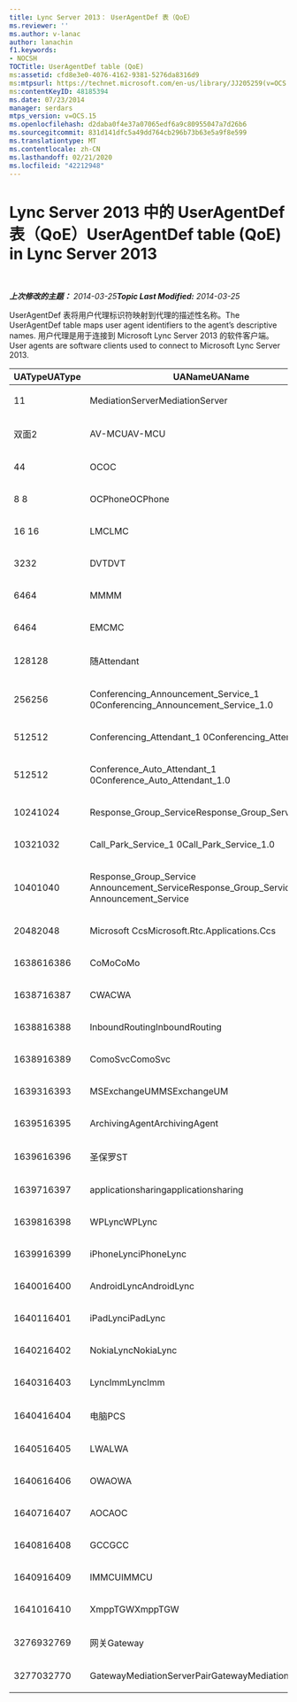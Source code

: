 ```yaml
---
title: Lync Server 2013： UserAgentDef 表（QoE）
ms.reviewer: ''
ms.author: v-lanac
author: lanachin
f1.keywords:
- NOCSH
TOCTitle: UserAgentDef table (QoE)
ms:assetid: cfd8e3e0-4076-4162-9381-5276da8316d9
ms:mtpsurl: https://technet.microsoft.com/en-us/library/JJ205259(v=OCS.15)
ms:contentKeyID: 48185394
ms.date: 07/23/2014
manager: serdars
mtps_version: v=OCS.15
ms.openlocfilehash: d2daba0f4e37a07065edf6a9c80955047a7d26b6
ms.sourcegitcommit: 831d141dfc5a49dd764cb296b73b63e5a9f8e599
ms.translationtype: MT
ms.contentlocale: zh-CN
ms.lasthandoff: 02/21/2020
ms.locfileid: "42212948"
---
```

<div data-xmlns="http://www.w3.org/1999/xhtml">

<div class="topic" data-xmlns="http://www.w3.org/1999/xhtml" data-msxsl="urn:schemas-microsoft-com:xslt" data-cs="https://msdn.microsoft.com/">

<div data-asp="https://msdn2.microsoft.com/asp">

# <a name="useragentdef-table-qoe-in-lync-server-2013"></a><span data-ttu-id="27331-102">Lync Server 2013 中的 UserAgentDef 表（QoE）</span><span class="sxs-lookup"><span data-stu-id="27331-102">UserAgentDef table (QoE) in Lync Server 2013</span></span>

</div>

<div id="mainSection">

<div id="mainBody">

<span> </span>

<span data-ttu-id="27331-103">_**上次修改的主题：** 2014-03-25_</span><span class="sxs-lookup"><span data-stu-id="27331-103">_**Topic Last Modified:** 2014-03-25_</span></span>

<span data-ttu-id="27331-104">UserAgentDef 表将用户代理标识符映射到代理的描述性名称。</span><span class="sxs-lookup"><span data-stu-id="27331-104">The UserAgentDef table maps user agent identifiers to the agent’s descriptive names.</span></span> <span data-ttu-id="27331-105">用户代理是用于连接到 Microsoft Lync Server 2013 的软件客户端。</span><span class="sxs-lookup"><span data-stu-id="27331-105">User agents are software clients used to connect to Microsoft Lync Server 2013.</span></span>


<table>
<colgroup>
<col style="width: 33%" />
<col style="width: 33%" />
<col style="width: 33%" />
</colgroup>
<thead>
<tr class="header">
<th><span data-ttu-id="27331-106">UAType</span><span class="sxs-lookup"><span data-stu-id="27331-106">UAType</span></span></th>
<th><span data-ttu-id="27331-107">UAName</span><span class="sxs-lookup"><span data-stu-id="27331-107">UAName</span></span></th>
<th><span data-ttu-id="27331-108">UACategory</span><span class="sxs-lookup"><span data-stu-id="27331-108">UACategory</span></span></th>
</tr>
</thead>
<tbody>
<tr class="odd">
<td><p><span data-ttu-id="27331-109">1</span><span class="sxs-lookup"><span data-stu-id="27331-109">1</span></span></p></td>
<td><p><span data-ttu-id="27331-110">MediationServer</span><span class="sxs-lookup"><span data-stu-id="27331-110">MediationServer</span></span></p></td>
<td><p><span data-ttu-id="27331-111">MediationServer</span><span class="sxs-lookup"><span data-stu-id="27331-111">MediationServer</span></span></p></td>
</tr>
<tr class="even">
<td><p><span data-ttu-id="27331-112">双面</span><span class="sxs-lookup"><span data-stu-id="27331-112">2</span></span></p></td>
<td><p><span data-ttu-id="27331-113">AV-MCU</span><span class="sxs-lookup"><span data-stu-id="27331-113">AV-MCU</span></span></p></td>
<td><p><span data-ttu-id="27331-114">AV-MCU</span><span class="sxs-lookup"><span data-stu-id="27331-114">AV-MCU</span></span></p></td>
</tr>
<tr class="odd">
<td><p><span data-ttu-id="27331-115">4</span><span class="sxs-lookup"><span data-stu-id="27331-115">4</span></span></p></td>
<td><p><span data-ttu-id="27331-116">OC</span><span class="sxs-lookup"><span data-stu-id="27331-116">OC</span></span></p></td>
<td><p><span data-ttu-id="27331-117">OC</span><span class="sxs-lookup"><span data-stu-id="27331-117">OC</span></span></p></td>
</tr>
<tr class="even">
<td><p><span data-ttu-id="27331-118">8 </span><span class="sxs-lookup"><span data-stu-id="27331-118">8</span></span></p></td>
<td><p><span data-ttu-id="27331-119">OCPhone</span><span class="sxs-lookup"><span data-stu-id="27331-119">OCPhone</span></span></p></td>
<td><p><span data-ttu-id="27331-120">OCPhone</span><span class="sxs-lookup"><span data-stu-id="27331-120">OCPhone</span></span></p></td>
</tr>
<tr class="odd">
<td><p><span data-ttu-id="27331-121">16 </span><span class="sxs-lookup"><span data-stu-id="27331-121">16</span></span></p></td>
<td><p><span data-ttu-id="27331-122">LMC</span><span class="sxs-lookup"><span data-stu-id="27331-122">LMC</span></span></p></td>
<td><p><span data-ttu-id="27331-123">LMC</span><span class="sxs-lookup"><span data-stu-id="27331-123">LMC</span></span></p></td>
</tr>
<tr class="even">
<td><p><span data-ttu-id="27331-124">32</span><span class="sxs-lookup"><span data-stu-id="27331-124">32</span></span></p></td>
<td><p><span data-ttu-id="27331-125">DVT</span><span class="sxs-lookup"><span data-stu-id="27331-125">DVT</span></span></p></td>
<td><p><span data-ttu-id="27331-126">DVT</span><span class="sxs-lookup"><span data-stu-id="27331-126">DVT</span></span></p></td>
</tr>
<tr class="odd">
<td><p><span data-ttu-id="27331-127">64</span><span class="sxs-lookup"><span data-stu-id="27331-127">64</span></span></p></td>
<td><p><span data-ttu-id="27331-128">MM</span><span class="sxs-lookup"><span data-stu-id="27331-128">MM</span></span></p></td>
<td><p><span data-ttu-id="27331-129">MM</span><span class="sxs-lookup"><span data-stu-id="27331-129">MM</span></span></p></td>
</tr>
<tr class="even">
<td><p><span data-ttu-id="27331-130">64</span><span class="sxs-lookup"><span data-stu-id="27331-130">64</span></span></p></td>
<td><p><span data-ttu-id="27331-131">EMC</span><span class="sxs-lookup"><span data-stu-id="27331-131">MC</span></span></p></td>
<td><p><span data-ttu-id="27331-132">MM</span><span class="sxs-lookup"><span data-stu-id="27331-132">MM</span></span></p></td>
</tr>
<tr class="odd">
<td><p><span data-ttu-id="27331-133">128</span><span class="sxs-lookup"><span data-stu-id="27331-133">128</span></span></p></td>
<td><p><span data-ttu-id="27331-134">随</span><span class="sxs-lookup"><span data-stu-id="27331-134">Attendant</span></span></p></td>
<td><p><span data-ttu-id="27331-135">随</span><span class="sxs-lookup"><span data-stu-id="27331-135">Attendant</span></span></p></td>
</tr>
<tr class="even">
<td><p><span data-ttu-id="27331-136">256</span><span class="sxs-lookup"><span data-stu-id="27331-136">256</span></span></p></td>
<td><p><span data-ttu-id="27331-137">Conferencing_Announcement_Service_1 0</span><span class="sxs-lookup"><span data-stu-id="27331-137">Conferencing_Announcement_Service_1.0</span></span></p></td>
<td><p><span data-ttu-id="27331-138">CAS</span><span class="sxs-lookup"><span data-stu-id="27331-138">CAS</span></span></p></td>
</tr>
<tr class="odd">
<td><p><span data-ttu-id="27331-139">512</span><span class="sxs-lookup"><span data-stu-id="27331-139">512</span></span></p></td>
<td><p><span data-ttu-id="27331-140">Conferencing_Attendant_1 0</span><span class="sxs-lookup"><span data-stu-id="27331-140">Conferencing_Attendant_1.0</span></span></p></td>
<td><p><span data-ttu-id="27331-141">CAA</span><span class="sxs-lookup"><span data-stu-id="27331-141">CAA</span></span></p></td>
</tr>
<tr class="even">
<td><p><span data-ttu-id="27331-142">512</span><span class="sxs-lookup"><span data-stu-id="27331-142">512</span></span></p></td>
<td><p><span data-ttu-id="27331-143">Conference_Auto_Attendant_1 0</span><span class="sxs-lookup"><span data-stu-id="27331-143">Conference_Auto_Attendant_1.0</span></span></p></td>
<td><p><span data-ttu-id="27331-144">CAA</span><span class="sxs-lookup"><span data-stu-id="27331-144">CAA</span></span></p></td>
</tr>
<tr class="odd">
<td><p><span data-ttu-id="27331-145">1024</span><span class="sxs-lookup"><span data-stu-id="27331-145">1024</span></span></p></td>
<td><p><span data-ttu-id="27331-146">Response_Group_Service</span><span class="sxs-lookup"><span data-stu-id="27331-146">Response_Group_Service</span></span></p></td>
<td><p><span data-ttu-id="27331-147">RGS</span><span class="sxs-lookup"><span data-stu-id="27331-147">RGS</span></span></p></td>
</tr>
<tr class="even">
<td><p><span data-ttu-id="27331-148">1032</span><span class="sxs-lookup"><span data-stu-id="27331-148">1032</span></span></p></td>
<td><p><span data-ttu-id="27331-149">Call_Park_Service_1 0</span><span class="sxs-lookup"><span data-stu-id="27331-149">Call_Park_Service_1.0</span></span></p></td>
<td><p><span data-ttu-id="27331-150">CPS</span><span class="sxs-lookup"><span data-stu-id="27331-150">CPS</span></span></p></td>
</tr>
<tr class="odd">
<td><p><span data-ttu-id="27331-151">1040</span><span class="sxs-lookup"><span data-stu-id="27331-151">1040</span></span></p></td>
<td><p><span data-ttu-id="27331-152">Response_Group_Service Announcement_Service</span><span class="sxs-lookup"><span data-stu-id="27331-152">Response_Group_Service Announcement_Service</span></span></p></td>
<td><p><span data-ttu-id="27331-153">AS</span><span class="sxs-lookup"><span data-stu-id="27331-153">AS</span></span></p></td>
</tr>
<tr class="even">
<td><p><span data-ttu-id="27331-154">2048</span><span class="sxs-lookup"><span data-stu-id="27331-154">2048</span></span></p></td>
<td><p><span data-ttu-id="27331-155">Microsoft Ccs</span><span class="sxs-lookup"><span data-stu-id="27331-155">Microsoft.Rtc.Applications.Ccs</span></span></p></td>
<td><p><span data-ttu-id="27331-156">CCS</span><span class="sxs-lookup"><span data-stu-id="27331-156">CCS</span></span></p></td>
</tr>
<tr class="odd">
<td><p><span data-ttu-id="27331-157">16386</span><span class="sxs-lookup"><span data-stu-id="27331-157">16386</span></span></p></td>
<td><p><span data-ttu-id="27331-158">CoMo</span><span class="sxs-lookup"><span data-stu-id="27331-158">CoMo</span></span></p></td>
<td><p><span data-ttu-id="27331-159">CoMo</span><span class="sxs-lookup"><span data-stu-id="27331-159">CoMo</span></span></p></td>
</tr>
<tr class="even">
<td><p><span data-ttu-id="27331-160">16387</span><span class="sxs-lookup"><span data-stu-id="27331-160">16387</span></span></p></td>
<td><p><span data-ttu-id="27331-161">CWA</span><span class="sxs-lookup"><span data-stu-id="27331-161">CWA</span></span></p></td>
<td><p><span data-ttu-id="27331-162">CWA</span><span class="sxs-lookup"><span data-stu-id="27331-162">CWA</span></span></p></td>
</tr>
<tr class="odd">
<td><p><span data-ttu-id="27331-163">16388</span><span class="sxs-lookup"><span data-stu-id="27331-163">16388</span></span></p></td>
<td><p><span data-ttu-id="27331-164">InboundRouting</span><span class="sxs-lookup"><span data-stu-id="27331-164">InboundRouting</span></span></p></td>
<td><p><span data-ttu-id="27331-165">InboundRouting</span><span class="sxs-lookup"><span data-stu-id="27331-165">InboundRouting</span></span></p></td>
</tr>
<tr class="even">
<td><p><span data-ttu-id="27331-166">16389</span><span class="sxs-lookup"><span data-stu-id="27331-166">16389</span></span></p></td>
<td><p><span data-ttu-id="27331-167">ComoSvc</span><span class="sxs-lookup"><span data-stu-id="27331-167">ComoSvc</span></span></p></td>
<td><p><span data-ttu-id="27331-168">ComoSvc</span><span class="sxs-lookup"><span data-stu-id="27331-168">ComoSvc</span></span></p></td>
</tr>
<tr class="odd">
<td><p><span data-ttu-id="27331-169">16393</span><span class="sxs-lookup"><span data-stu-id="27331-169">16393</span></span></p></td>
<td><p><span data-ttu-id="27331-170">MSExchangeUM</span><span class="sxs-lookup"><span data-stu-id="27331-170">MSExchangeUM</span></span></p></td>
<td><p><span data-ttu-id="27331-171">ExUM</span><span class="sxs-lookup"><span data-stu-id="27331-171">ExUM</span></span></p></td>
</tr>
<tr class="even">
<td><p><span data-ttu-id="27331-172">16395</span><span class="sxs-lookup"><span data-stu-id="27331-172">16395</span></span></p></td>
<td><p><span data-ttu-id="27331-173">ArchivingAgent</span><span class="sxs-lookup"><span data-stu-id="27331-173">ArchivingAgent</span></span></p></td>
<td><p><span data-ttu-id="27331-174">ARCHAGENT</span><span class="sxs-lookup"><span data-stu-id="27331-174">ARCHAGENT</span></span></p></td>
</tr>
<tr class="odd">
<td><p><span data-ttu-id="27331-175">16396</span><span class="sxs-lookup"><span data-stu-id="27331-175">16396</span></span></p></td>
<td><p><span data-ttu-id="27331-176">圣保罗</span><span class="sxs-lookup"><span data-stu-id="27331-176">ST</span></span></p></td>
<td><p><span data-ttu-id="27331-177">圣保罗</span><span class="sxs-lookup"><span data-stu-id="27331-177">ST</span></span></p></td>
</tr>
<tr class="even">
<td><p><span data-ttu-id="27331-178">16397</span><span class="sxs-lookup"><span data-stu-id="27331-178">16397</span></span></p></td>
<td><p><span data-ttu-id="27331-179">applicationsharing</span><span class="sxs-lookup"><span data-stu-id="27331-179">applicationsharing</span></span></p></td>
<td><p><span data-ttu-id="27331-180">ASMCU</span><span class="sxs-lookup"><span data-stu-id="27331-180">ASMCU</span></span></p></td>
</tr>
<tr class="odd">
<td><p><span data-ttu-id="27331-181">16398</span><span class="sxs-lookup"><span data-stu-id="27331-181">16398</span></span></p></td>
<td><p><span data-ttu-id="27331-182">WPLync</span><span class="sxs-lookup"><span data-stu-id="27331-182">WPLync</span></span></p></td>
<td><p><span data-ttu-id="27331-183">WPLync</span><span class="sxs-lookup"><span data-stu-id="27331-183">WPLync</span></span></p></td>
</tr>
<tr class="even">
<td><p><span data-ttu-id="27331-184">16399</span><span class="sxs-lookup"><span data-stu-id="27331-184">16399</span></span></p></td>
<td><p><span data-ttu-id="27331-185">iPhoneLync</span><span class="sxs-lookup"><span data-stu-id="27331-185">iPhoneLync</span></span></p></td>
<td><p><span data-ttu-id="27331-186">iPhoneLync</span><span class="sxs-lookup"><span data-stu-id="27331-186">iPhoneLync</span></span></p></td>
</tr>
<tr class="odd">
<td><p><span data-ttu-id="27331-187">16400</span><span class="sxs-lookup"><span data-stu-id="27331-187">16400</span></span></p></td>
<td><p><span data-ttu-id="27331-188">AndroidLync</span><span class="sxs-lookup"><span data-stu-id="27331-188">AndroidLync</span></span></p></td>
<td><p><span data-ttu-id="27331-189">AndroidLync</span><span class="sxs-lookup"><span data-stu-id="27331-189">AndroidLync</span></span></p></td>
</tr>
<tr class="even">
<td><p><span data-ttu-id="27331-190">16401</span><span class="sxs-lookup"><span data-stu-id="27331-190">16401</span></span></p></td>
<td><p><span data-ttu-id="27331-191">iPadLync</span><span class="sxs-lookup"><span data-stu-id="27331-191">iPadLync</span></span></p></td>
<td><p><span data-ttu-id="27331-192">iPadLync</span><span class="sxs-lookup"><span data-stu-id="27331-192">iPadLync</span></span></p></td>
</tr>
<tr class="odd">
<td><p><span data-ttu-id="27331-193">16402</span><span class="sxs-lookup"><span data-stu-id="27331-193">16402</span></span></p></td>
<td><p><span data-ttu-id="27331-194">NokiaLync</span><span class="sxs-lookup"><span data-stu-id="27331-194">NokiaLync</span></span></p></td>
<td><p><span data-ttu-id="27331-195">NokiaLync</span><span class="sxs-lookup"><span data-stu-id="27331-195">NokiaLync</span></span></p></td>
</tr>
<tr class="even">
<td><p><span data-ttu-id="27331-196">16403</span><span class="sxs-lookup"><span data-stu-id="27331-196">16403</span></span></p></td>
<td><p><span data-ttu-id="27331-197">LyncImm</span><span class="sxs-lookup"><span data-stu-id="27331-197">LyncImm</span></span></p></td>
<td><p><span data-ttu-id="27331-198">LyncImm</span><span class="sxs-lookup"><span data-stu-id="27331-198">LyncImm</span></span></p></td>
</tr>
<tr class="odd">
<td><p><span data-ttu-id="27331-199">16404</span><span class="sxs-lookup"><span data-stu-id="27331-199">16404</span></span></p></td>
<td><p><span data-ttu-id="27331-200">电脑</span><span class="sxs-lookup"><span data-stu-id="27331-200">PCS</span></span></p></td>
<td><p><span data-ttu-id="27331-201">电脑</span><span class="sxs-lookup"><span data-stu-id="27331-201">PCS</span></span></p></td>
</tr>
<tr class="even">
<td><p><span data-ttu-id="27331-202">16405</span><span class="sxs-lookup"><span data-stu-id="27331-202">16405</span></span></p></td>
<td><p><span data-ttu-id="27331-203">LWA</span><span class="sxs-lookup"><span data-stu-id="27331-203">LWA</span></span></p></td>
<td><p><span data-ttu-id="27331-204">LWA</span><span class="sxs-lookup"><span data-stu-id="27331-204">LWA</span></span></p></td>
</tr>
<tr class="odd">
<td><p><span data-ttu-id="27331-205">16406</span><span class="sxs-lookup"><span data-stu-id="27331-205">16406</span></span></p></td>
<td><p><span data-ttu-id="27331-206">OWA</span><span class="sxs-lookup"><span data-stu-id="27331-206">OWA</span></span></p></td>
<td><p><span data-ttu-id="27331-207">OWA</span><span class="sxs-lookup"><span data-stu-id="27331-207">OWA</span></span></p></td>
</tr>
<tr class="even">
<td><p><span data-ttu-id="27331-208">16407</span><span class="sxs-lookup"><span data-stu-id="27331-208">16407</span></span></p></td>
<td><p><span data-ttu-id="27331-209">AOC</span><span class="sxs-lookup"><span data-stu-id="27331-209">AOC</span></span></p></td>
<td><p><span data-ttu-id="27331-210">AOC</span><span class="sxs-lookup"><span data-stu-id="27331-210">AOC</span></span></p></td>
</tr>
<tr class="odd">
<td><p><span data-ttu-id="27331-211">16408</span><span class="sxs-lookup"><span data-stu-id="27331-211">16408</span></span></p></td>
<td><p><span data-ttu-id="27331-212">GCC</span><span class="sxs-lookup"><span data-stu-id="27331-212">GCC</span></span></p></td>
<td><p><span data-ttu-id="27331-213">GCC</span><span class="sxs-lookup"><span data-stu-id="27331-213">GCC</span></span></p></td>
</tr>
<tr class="even">
<td><p><span data-ttu-id="27331-214">16409</span><span class="sxs-lookup"><span data-stu-id="27331-214">16409</span></span></p></td>
<td><p><span data-ttu-id="27331-215">IMMCU</span><span class="sxs-lookup"><span data-stu-id="27331-215">IMMCU</span></span></p></td>
<td><p><span data-ttu-id="27331-216">IMMCU</span><span class="sxs-lookup"><span data-stu-id="27331-216">IMMCU</span></span></p></td>
</tr>
<tr class="odd">
<td><p><span data-ttu-id="27331-217">16410</span><span class="sxs-lookup"><span data-stu-id="27331-217">16410</span></span></p></td>
<td><p><span data-ttu-id="27331-218">XmppTGW</span><span class="sxs-lookup"><span data-stu-id="27331-218">XmppTGW</span></span></p></td>
<td><p><span data-ttu-id="27331-219">XmppGateway</span><span class="sxs-lookup"><span data-stu-id="27331-219">XmppGateway</span></span></p></td>
</tr>
<tr class="even">
<td><p><span data-ttu-id="27331-220">32769</span><span class="sxs-lookup"><span data-stu-id="27331-220">32769</span></span></p></td>
<td><p><span data-ttu-id="27331-221">网关</span><span class="sxs-lookup"><span data-stu-id="27331-221">Gateway</span></span></p></td>
<td><p><span data-ttu-id="27331-222">网关</span><span class="sxs-lookup"><span data-stu-id="27331-222">Gateway</span></span></p></td>
</tr>
<tr class="odd">
<td><p><span data-ttu-id="27331-223">32770</span><span class="sxs-lookup"><span data-stu-id="27331-223">32770</span></span></p></td>
<td><p><span data-ttu-id="27331-224">GatewayMediationServerPair</span><span class="sxs-lookup"><span data-stu-id="27331-224">GatewayMediationServerPair</span></span></p></td>
<td><p><span data-ttu-id="27331-225">GatewayMediationServerPair</span><span class="sxs-lookup"><span data-stu-id="27331-225">GatewayMediationServerPair</span></span></p></td>
</tr>
</tbody>
</table>


</div>

<span> </span>

</div>

</div>

</div>

